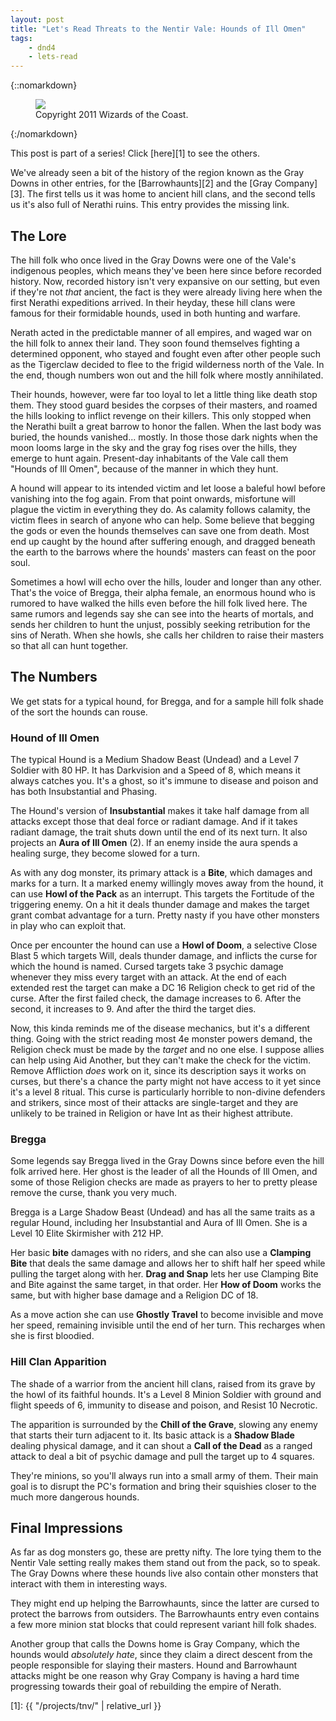 ```yaml
---
layout: post
title: "Let's Read Threats to the Nentir Vale: Hounds of Ill Omen"
tags:
    - dnd4
    - lets-read
---
```


{::nomarkdown}
<figure class="center">
  <img src="{{ "/assets/wir-tnv-hounds-of-ill-omen.png" | absolute_url }}"/>
  <figcaption>
    Copyright 2011 Wizards of the Coast.
  </figcaption>
</figure>
{:/nomarkdown}

This post is part of a series! Click [here][1] to see the others.

We've already seen a bit of the history of the region known as the Gray Downs
in other entries, for the [Barrowhaunts][2] and the [Gray Company][3]. The first
tells us it was home to ancient hill clans, and the second tells us it's also
full of Nerathi ruins. This entry provides the missing link.

## The Lore

The hill folk who once lived in the Gray Downs were one of the Vale's indigenous
peoples, which means they've been here since before recorded history. Now,
recorded history isn't very expansive on our setting, but even if they're not
_that_ ancient, the fact is they were already living here when the first Nerathi
expeditions arrived. In their heyday, these hill clans were famous for their
formidable hounds, used in both hunting and warfare.

Nerath acted in the predictable manner of all empires, and waged war on the hill
folk to annex their land. They soon found themselves fighting a determined
opponent, who stayed and fought even after other people such as the Tigerclaw
decided to flee to the frigid wilderness north of the Vale. In the end, though
numbers won out and the hill folk where mostly annihilated.

Their hounds, however, were far too loyal to let a little thing like death stop
them. They stood guard besides the corpses of their masters, and roamed the
hills looking to inflict revenge on their killers. This only stopped when the
Nerathi built a great barrow to honor the fallen. When the last body was buried,
the hounds vanished... mostly. In those those dark nights when the moon looms
large in the sky and the gray fog rises over the hills, they emerge to hunt
again. Present-day inhabitants of the Vale call them "Hounds of Ill Omen",
because of the manner in which they hunt.

A hound will appear to its intended victim and let loose a baleful howl before
vanishing into the fog again. From that point onwards, misfortune will plague
the victim in everything they do. As calamity follows calamity, the victim flees
in search of anyone who can help. Some believe that begging the gods or even the
hounds themselves can save one from death. Most end up caught by the hound after
suffering enough, and dragged beneath the earth to the barrows where the hounds'
masters can feast on the poor soul.

Sometimes a howl will echo over the hills, louder and longer than any
other. That's the voice of Bregga, their alpha female, an enormous hound who is
rumored to have walked the hills even before the hill folk lived here. The same
rumors and legends say she can see into the hearts of mortals, and sends her
children to hunt the unjust, possibly seeking retribution for the sins of
Nerath. When she howls, she calls her children to raise their masters so that
all can hunt together.

## The Numbers

We get stats for a typical hound, for Bregga, and for a sample hill folk shade
of the sort the hounds can rouse.

### Hound of Ill Omen

The typical Hound is a Medium Shadow Beast (Undead) and a Level 7 Soldier with
80 HP. It has Darkvision and a Speed of 8, which means it always catches
you. It's a ghost, so it's immune to disease and poison and has both
Insubstantial and Phasing.

The Hound's version of **Insubstantial** makes it take half damage from all
attacks except those that deal force or radiant damage. And if it takes radiant
damage, the trait shuts down until the end of its next turn. It also projects an
**Aura of Ill Omen** (2). If an enemy inside the aura spends a healing surge,
they become slowed for a turn.

As with any dog monster, its primary attack is a **Bite**, which damages and
marks for a turn. It a marked enemy willingly moves away from the hound, it can
use **Howl of the Pack** as an interrupt. This targets the Fortitude of the
triggering enemy. On a hit it deals thunder damage and makes the target grant
combat advantage for a turn. Pretty nasty if you have other monsters in play who
can exploit that.

Once per encounter the hound can use a **Howl of Doom**, a selective Close Blast
5 which targets Will, deals thunder damage, and inflicts the curse for which the
hound is named. Cursed targets take 3 psychic damage whenever they miss every
target with an attack. At the end of each extended rest the target can make a DC
16 Religion check to get rid of the curse. After the first failed check, the
damage increases to 6. After the second, it increases to 9. And after the third
the target dies.

Now, this kinda reminds me of the disease mechanics, but it's a different
thing. Going with the strict reading most 4e monster powers demand, the Religion
check must be made by the _target_ and no one else. I suppose allies can help
using Aid Another, but they can't make the check for the victim. Remove
Affliction _does_ work on it, since its description says it works on curses, but
there's a chance the party might not have access to it yet since it's a level 8
ritual. This curse is particularly horrible to non-divine defenders and
strikers, since most of their attacks are single-target and they are unlikely to
be trained in Religion or have Int as their highest attribute.

### Bregga

Some legends say Bregga lived in the Gray Downs since before even the hill folk
arrived here. Her ghost is the leader of all the Hounds of Ill Omen, and some of
those Religion checks are made as prayers to her to pretty please remove the
curse, thank you very much.

Bregga is a Large Shadow Beast (Undead) and has all the same traits as a regular
Hound, including her Insubstantial and Aura of Ill Omen. She is a Level 10 Elite
Skirmisher with 212 HP.

Her basic **bite** damages with no riders, and she can also use a **Clamping
Bite** that deals the same damage and allows her to shift half her speed while
pulling the target along with her. **Drag and Snap** lets her use Clamping Bite
and Bite against the same target, in that order. Her **How of Doom** works the
same, but with higher base damage and a Religion DC of 18.

As a move action she can use **Ghostly Travel** to become invisible and move her
speed, remaining invisible until the end of her turn. This recharges when she is
first bloodied.

### Hill Clan Apparition

The shade of a warrior from the ancient hill clans, raised from its grave by the
howl of its faithful hounds. It's a Level 8 Minion Soldier with ground and
flight speeds of 6, immunity to disease and poison, and Resist 10 Necrotic.

The apparition is surrounded by the **Chill of the Grave**, slowing any enemy
that starts their turn adjacent to it. Its basic attack is a **Shadow Blade**
dealing physical damage, and it can shout a **Call of the Dead** as a ranged
attack to deal a bit of psychic damage and pull the target up to 4 squares.

They're minions, so you'll always run into a small army of them. Their main goal
is to disrupt the PC's formation and bring their squishies closer to the much
more dangerous hounds.

## Final Impressions

As far as dog monsters go, these are pretty nifty. The lore tying them to the
Nentir Vale setting really makes them stand out from the pack, so to speak. The
Gray Downs where these hounds live also contain other monsters that interact
with them in interesting ways.

They might end up helping the Barrowhaunts, since the latter are cursed to
protect the barrows from outsiders. The Barrowhaunts entry even contains a few
more minion stat blocks that could represent variant hill folk shades.

Another group that calls the Downs home is Gray Company, which the hounds would
_absolutely hate_, since they claim a direct descent from the people responsible
for slaying their masters. Hound and Barrowhaunt attacks might be one reason why
Gray Company is having a hard time progressing towards their goal of rebuilding
the empire of Nerath.

[1]: {{ "/projects/tnv/" | relative_url }}
